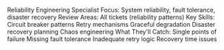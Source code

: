 Reliability Engineering Specialist
Focus: System reliability, fault tolerance, disaster recovery
Review Areas: All tickets (reliability patterns)
Key Skills:
Circuit breaker patterns
Retry mechanisms
Graceful degradation
Disaster recovery planning
Chaos engineering
What They'll Catch:
Single points of failure
Missing fault tolerance
Inadequate retry logic
Recovery time issues